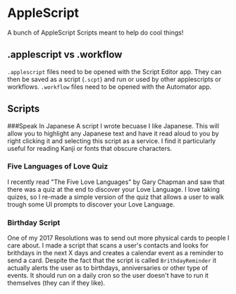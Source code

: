 # AppleScript
A bunch of AppleScript Scripts meant to help do cool things!

## .applescript vs .workflow
`.applescript` files need to be opened with the Script Editor app. They can then be saved as a script (`.scpt`) and run or used by other applescripts or workflows.
`.workflow` files need to be opened with the Automator app. 


## Scripts
###Speak In Japanese
A script I wrote becuase I like Japanese. This will allow you to highlight any Japanese text and have it read aloud to you by right clicking it and selecting this script as a service. I find it particularly useful for reading Kanji or fonts that obscure characters.

### Five Languages of Love Quiz
I recently read "The Five Love Languages" by Gary Chapman and saw that there was a quiz at the end to discover your Love Language. I love taking quizes, so I re-made a simple version of the quiz that allows a user to walk trough some UI prompts to discover your Love Language.

### Birthday Script
One of my 2017 Resolutions was to send out more physical cards to people I care about. I made a  script that scans a user's contacts and looks for brithdays in the next X days and creates a calendar event as a reminder to send a card. Despite the fact that the script is called ```BrithdayReminder``` it actually alerts the user as to birthdays, anniversaries or other type of events. It should run on a daily cron so the user doesn't have to run it themselves (they can if they like). 
